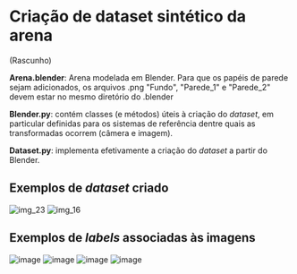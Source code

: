 # Criação de dataset sintético da arena

(Rascunho)

**Arena.blender**: Arena modelada em Blender. Para que os papéis de parede sejam adicionados, os arquivos .png "Fundo", "Parede_1" e "Parede_2" devem estar no mesmo diretório do .blender

**Blender.py**: contém classes (e métodos) úteis à criação do *dataset*, em particular definidas para os sistemas de referência dentre quais as transformadas ocorrem (câmera e imagem).

**Dataset.py**: implementa efetivamente a criação do *dataset* a partir do Blender.

## Exemplos de *dataset* criado

![img_23](https://github.com/user-attachments/assets/9c99b88f-7823-41bc-bf84-46a970010862)
![img_16](https://github.com/user-attachments/assets/97aebd85-2b5b-4450-b8b4-6484d28f575d)

## Exemplos de *labels* associadas às imagens

![image](https://github.com/user-attachments/assets/d5bc0048-533c-44c9-9613-65fc1846596f)
![image](https://github.com/user-attachments/assets/07e5e71e-09c4-428f-8fee-f3b21c6b88fa)
![image](https://github.com/user-attachments/assets/cb594737-7b88-4c8e-aac2-86034dbc5480)
![image](https://github.com/user-attachments/assets/3ef14dde-e3fe-4fab-9704-02fb273d20d2)
